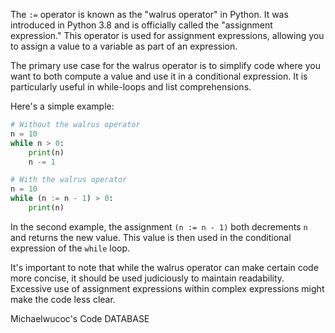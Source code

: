 The `:=` operator is known as the "walrus operator" in Python. It was introduced in Python 3.8 and is officially called the "assignment expression." This operator is used for assignment expressions, allowing you to assign a value to a variable as part of an expression.

The primary use case for the walrus operator is to simplify code where you want to both compute a value and use it in a conditional expression. It is particularly useful in while-loops and list comprehensions.

Here's a simple example:

```python
# Without the walrus operator
n = 10
while n > 0:
    print(n)
    n -= 1

# With the walrus operator
n = 10
while (n := n - 1) > 0:
    print(n)
```

In the second example, the assignment `(n := n - 1)` both decrements `n` and returns the new value. This value is then used in the conditional expression of the `while` loop.

It's important to note that while the walrus operator can make certain code more concise, it should be used judiciously to maintain readability. Excessive use of assignment expressions within complex expressions might make the code less clear.

Michaelwucoc's Code DATABASE